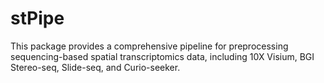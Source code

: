 # stPipe
This package provides a comprehensive pipeline for preprocessing sequencing-based spatial transcriptomics data, including 10X Visium, BGI Stereo-seq, Slide-seq, and Curio-seeker.
